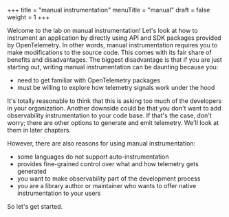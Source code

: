 +++
title = "manual instrumentation"
menuTitle = "manual"
draft = false
weight = 1
+++

Welcome to the lab on manual instrumentation!
Let's look at how to instrument an application by directly using API and SDK packages provided by OpenTelemetry.
In other words, manual instrumentation requires you to make modifications to the source code.
This comes with its fair share of benefits and disadvantages.
The biggest disadvantage is that if you are just starting out, writing manual instrumentation can be daunting because you:
- need to get familiar with OpenTelemetry packages
- must be willing to explore how telemetry signals work under the hood

It's totally reasonable to think that this is asking too much of the developers in your organization.
Another downside could be that you don't want to add observability instrumentation to your code base.
If that's the case, don't worry; there are other options to generate and emit telemetry.
We'll look at them in later chapters.

However, there are also reasons for using manual instrumentation:
- some languages do not support auto-instrumentation
- provides fine-grained control over what and how telemetry gets generated
- you want to make observability part of the development process
- you are a library author or maintainer who wants to offer native instrumentation to your users

So let's get started.

<!-- 
However, it comes with its own set of trade-offs. 
Implementing OpenTelemetry can introduce complexity to an application, potentially impacting performance, when configured wrong, and may lead to vendor lock-in if heavily invested in a specific implementation. 
As a relatively new project, it may face challenges with adoption and compatibility, and while it aims to be vendor-agnostic, there is still a risk of vendor lock-in. 
Customization and flexibility may be limited compared to tailored solutions for specific use cases, and there can be a learning curve associated with understanding OpenTelemetry's concepts and APIs. 
Maintenance and support, particularly for organizations that rely on open-source projects, may require additional investment. 
Integration with existing systems can be challenging and may require extra effort. 
Costs may also be incurred depending on the scale of implementation and the need for additional services or support. 
Lastly, while OpenTelemetry has a growing community, it may not yet have the same level of community support or ecosystem of tools and integrations as more established projects. 
Additionally, it is important to consider that alternative implementations might offer better performance, as the SDK is designed to be extensible and general-purpose. 
This implies that while the SDK provides a robust framework for observability, it may not be the most optimized solution for every scenario. 
It is essential to weigh these trade-offs against the benefits of OpenTelemetry to determine if it is the right fit for a particular application or organization. 
But if OpenTelemetry is used in the right way and configured well - the benefits might
-->

